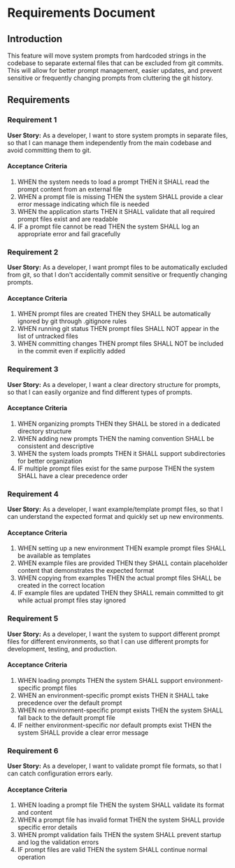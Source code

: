 # Requirements Document

## Introduction

This feature will move system prompts from hardcoded strings in the codebase to separate external files that can be excluded from git commits. This will allow for better prompt management, easier updates, and prevent sensitive or frequently changing prompts from cluttering the git history.

## Requirements

### Requirement 1

**User Story:** As a developer, I want to store system prompts in separate files, so that I can manage them independently from the main codebase and avoid committing them to git.

#### Acceptance Criteria

1. WHEN the system needs to load a prompt THEN it SHALL read the prompt content from an external file
2. WHEN a prompt file is missing THEN the system SHALL provide a clear error message indicating which file is needed
3. WHEN the application starts THEN it SHALL validate that all required prompt files exist and are readable
4. IF a prompt file cannot be read THEN the system SHALL log an appropriate error and fail gracefully

### Requirement 2

**User Story:** As a developer, I want prompt files to be automatically excluded from git, so that I don't accidentally commit sensitive or frequently changing prompts.

#### Acceptance Criteria

1. WHEN prompt files are created THEN they SHALL be automatically ignored by git through .gitignore rules
2. WHEN running git status THEN prompt files SHALL NOT appear in the list of untracked files
3. WHEN committing changes THEN prompt files SHALL NOT be included in the commit even if explicitly added

### Requirement 3

**User Story:** As a developer, I want a clear directory structure for prompts, so that I can easily organize and find different types of prompts.

#### Acceptance Criteria

1. WHEN organizing prompts THEN they SHALL be stored in a dedicated directory structure
2. WHEN adding new prompts THEN the naming convention SHALL be consistent and descriptive
3. WHEN the system loads prompts THEN it SHALL support subdirectories for better organization
4. IF multiple prompt files exist for the same purpose THEN the system SHALL have a clear precedence order

### Requirement 4

**User Story:** As a developer, I want example/template prompt files, so that I can understand the expected format and quickly set up new environments.

#### Acceptance Criteria

1. WHEN setting up a new environment THEN example prompt files SHALL be available as templates
2. WHEN example files are provided THEN they SHALL contain placeholder content that demonstrates the expected format
3. WHEN copying from examples THEN the actual prompt files SHALL be created in the correct location
4. IF example files are updated THEN they SHALL remain committed to git while actual prompt files stay ignored

### Requirement 5

**User Story:** As a developer, I want the system to support different prompt files for different environments, so that I can use different prompts for development, testing, and production.

#### Acceptance Criteria

1. WHEN loading prompts THEN the system SHALL support environment-specific prompt files
2. WHEN an environment-specific prompt exists THEN it SHALL take precedence over the default prompt
3. WHEN no environment-specific prompt exists THEN the system SHALL fall back to the default prompt file
4. IF neither environment-specific nor default prompts exist THEN the system SHALL provide a clear error message

### Requirement 6

**User Story:** As a developer, I want to validate prompt file formats, so that I can catch configuration errors early.

#### Acceptance Criteria

1. WHEN loading a prompt file THEN the system SHALL validate its format and content
2. WHEN a prompt file has invalid format THEN the system SHALL provide specific error details
3. WHEN prompt validation fails THEN the system SHALL prevent startup and log the validation errors
4. IF prompt files are valid THEN the system SHALL continue normal operation